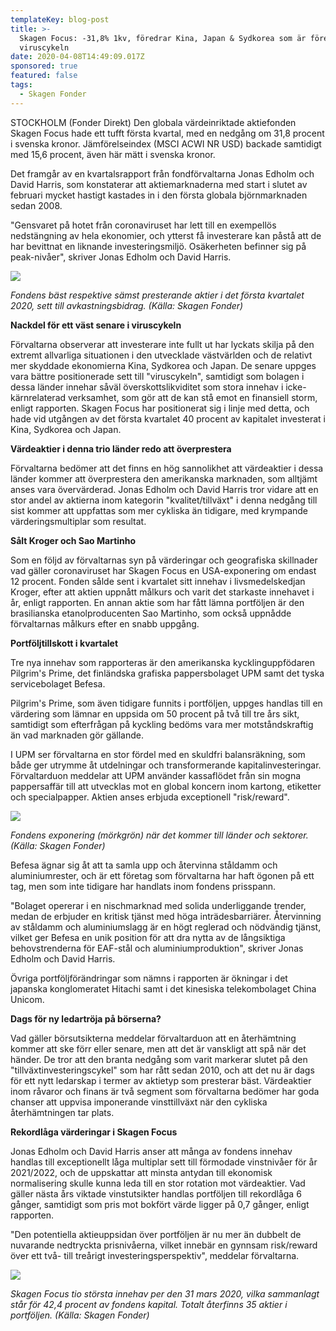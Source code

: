 ```yaml
---
templateKey: blog-post
title: >-
  Skagen Focus: -31,8% 1kv, föredrar Kina, Japan & Sydkorea som är före i
  viruscykeln
date: 2020-04-08T14:49:09.017Z
sponsored: true
featured: false
tags:
  - Skagen Fonder
---
```

STOCKHOLM (Fonder Direkt) Den globala värdeinriktade aktiefonden Skagen Focus hade ett tufft första kvartal, med en nedgång om 31,8 procent i svenska kronor. Jämförelseindex (MSCI ACWI NR USD) backade samtidigt med 15,6 procent, även här mätt i svenska kronor.

Det framgår av en kvartalsrapport från fondförvaltarna Jonas Edholm och David Harris, som konstaterar att aktiemarknaderna med start i slutet av februari mycket hastigt kastades in i den första globala björnmarknaden sedan 2008.

"Gensvaret på hotet från coronaviruset har lett till en exempellös nedstängning av hela ekonomier, och ytterst få investerare kan påstå att de har bevittnat en liknande investeringsmiljö. Osäkerheten befinner sig på peak-nivåer", skriver Jonas Edholm och David Harris.

![](/img/focus.png)

*Fondens bäst respektive sämst presterande aktier i det första kvartalet 2020, sett till avkastningsbidrag. (Källa: Skagen Fonder)*

**Nackdel för ett väst senare i viruscykeln**

Förvaltarna observerar att investerare inte fullt ut har lyckats skilja på den extremt allvarliga situationen i den utvecklade västvärlden och de relativt mer skyddade ekonomierna Kina, Sydkorea och Japan. De senare uppges vara bättre positionerade sett till "viruscykeln", samtidigt som bolagen i dessa länder innehar såväl överskottslikviditet som stora innehav i icke-kärnrelaterad verksamhet, som gör att de kan stå emot en finansiell storm, enligt rapporten. Skagen Focus har positionerat sig i linje med detta, och hade vid utgången av det första kvartalet 40 procent av kapitalet investerat i Kina, Sydkorea och Japan.

**Värdeaktier i denna trio länder redo att överprestera**

Förvaltarna bedömer att det finns en hög sannolikhet att värdeaktier i dessa länder kommer att överprestera den amerikanska marknaden, som alltjämt anses vara övervärderad. Jonas Edholm och David Harris tror vidare att en stor andel av aktierna inom kategorin "kvalitet/tillväxt" i denna nedgång till sist kommer att uppfattas som mer cykliska än tidigare, med krympande värderingsmultiplar som resultat.

**Sålt Kroger och Sao Martinho**

Som en följd av förvaltarnas syn på värderingar och geografiska skillnader vad gäller coronaviruset har Skagen Focus en USA-exponering om endast 12 procent. Fonden sålde sent i kvartalet sitt innehav i livsmedelskedjan Kroger, efter att aktien uppnått målkurs och varit det starkaste innehavet i år, enligt rapporten. En annan aktie som har fått lämna portföljen är den brasilianska etanolproducenten Sao Martinho, som också uppnådde förvaltarnas målkurs efter en snabb uppgång.

**Portföljtillskott i kvartalet**

Tre nya innehav som rapporteras är den amerikanska kycklinguppfödaren Pilgrim's Prime, det finländska grafiska pappersbolaget UPM samt det tyska servicebolaget Befesa.

Pilgrim's Prime, som även tidigare funnits i portföljen, uppges handlas till en värdering som lämnar en uppsida om 50 procent på två till tre års sikt, samtidigt som efterfrågan på kyckling bedöms vara mer motståndskraftig än vad marknaden gör gällande.

I UPM ser förvaltarna en stor fördel med en skuldfri balansräkning, som både ger utrymme åt utdelningar och transformerande kapitalinvesteringar. Förvaltarduon meddelar att UPM använder kassaflödet från sin mogna pappersaffär till att utvecklas mot en global koncern inom kartong, etiketter och specialpapper. Aktien anses erbjuda exceptionell "risk/reward".

![](/img/focus2.png)

*Fondens exponering (mörkgrön) när det kommer till länder och sektorer. (Källa: Skagen Fonder)*

Befesa ägnar sig åt att ta samla upp och återvinna ståldamm och aluminiumrester, och är ett företag som förvaltarna har haft ögonen på ett tag, men som inte tidigare har handlats inom fondens prisspann.

"Bolaget opererar i en nischmarknad med solida underliggande trender, medan de erbjuder en kritisk tjänst med höga inträdesbarriärer. Återvinning av ståldamm och aluminiumslagg är en högt reglerad och nödvändig tjänst, vilket ger Befesa en unik position för att dra nytta av de långsiktiga behovstrenderna för EAF-stål och aluminiumproduktion", skriver Jonas Edholm och David Harris.

Övriga portföljförändringar som nämns i rapporten är ökningar i det japanska konglomeratet Hitachi samt i det kinesiska telekombolaget China Unicom.

**Dags för ny ledartröja på börserna?**

Vad gäller börsutsikterna meddelar förvaltarduon att en återhämtning kommer att ske förr eller senare, men att det är vanskligt att spå när det händer. De tror att den branta nedgång som varit markerar slutet på den "tillväxtinvesteringscykel" som har rått sedan 2010, och att det nu är dags för ett nytt ledarskap i termer av aktietyp som presterar bäst. Värdeaktier inom råvaror och finans är två segment som förvaltarna bedömer har goda chanser att uppvisa imponerande vinsttillväxt när den cykliska återhämtningen tar plats.

**Rekordlåga värderingar i Skagen Focus**

Jonas Edholm och David Harris anser att många av fondens innehav handlas till exceptionellt låga multiplar sett till förmodade vinstnivåer för år 2021/2022, och de uppskattar att minsta antydan till ekonomisk normalisering skulle kunna leda till en stor rotation mot värdeaktier. Vad gäller nästa års viktade vinstutsikter handlas portföljen till rekordlåga 6 gånger, samtidigt som pris mot bokfört värde ligger på 0,7 gånger, enligt rapporten.

"Den potentiella aktieuppsidan över portföljen är nu mer än dubbelt de nuvarande nedtryckta prisnivåerna, vilket innebär en gynnsam risk/reward över ett två- till treårigt investeringsperspektiv", meddelar förvaltarna.

![](/img/focus3.png)

*Skagen Focus tio största innehav per den 31 mars 2020, vilka sammanlagt står för 42,4 procent av fondens kapital. Totalt återfinns 35 aktier i portföljen. (Källa: Skagen Fonder)*
